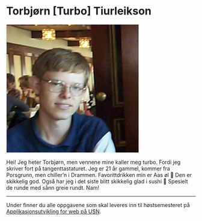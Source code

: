 # Torbjørn [Turbo] Tiurleikson

![Torbjørn](https://raw.githubusercontent.com/TurboTorbjorn1337/julesemesteroppgave2025/refs/heads/main/public/torbis.png)

Hei! Jeg heter Torbjørn, men vennene mine kaller meg turbo.
Fordi jeg skriver fort på tangenttastaturet.
Jeg er 21 år gammel, kommer fra Porsgrunn, men chiller’n i Drammen.
Favorittdrikken min er Aas øl 🍺 Den er skikkelig god.
Også har jeg i det siste blitt skikkelig glad i sushi 🍣
Spesielt de runde med sånn greie rundt. Nam!

---

Under finner du alle oppgavene som skal leveres inn til høstsemesteret på
[Applikasjonsutvikling for web på USN](https://www.usn.no/studier/finn-studier/app-utvikling-for-web/).